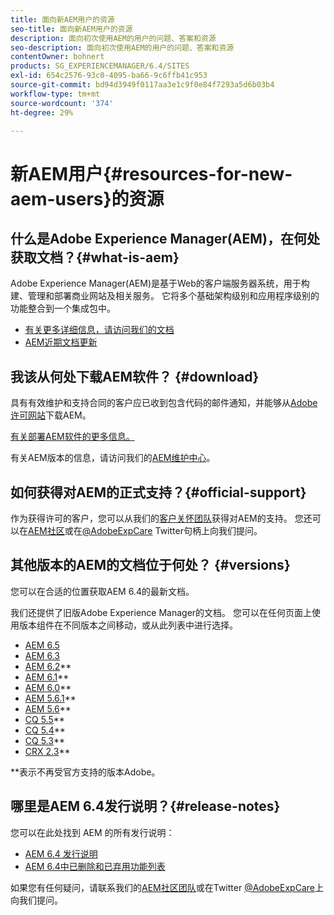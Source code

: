 ```yaml
---
title: 面向新AEM用户的资源
seo-title: 面向新AEM用户的资源
description: 面向初次使用AEM的用户的问题、答案和资源
seo-description: 面向初次使用AEM的用户的问题、答案和资源
contentOwner: bohnert
products: SG_EXPERIENCEMANAGER/6.4/SITES
exl-id: 654c2576-93c0-4095-ba66-9c6ffb41c953
source-git-commit: bd94d3949f0117aa3e1c9f0e84f7293a5d6b03b4
workflow-type: tm+mt
source-wordcount: '374'
ht-degree: 29%

---
```


# 新AEM用户{#resources-for-new-aem-users}的资源

## 什么是Adobe Experience Manager(AEM)，在何处获取文档？{#what-is-aem}

Adobe Experience Manager(AEM)是基于Web的客户端服务器系统，用于构建、管理和部署商业网站及相关服务。 它将多个基础架构级别和应用程序级别的功能整合到一个集成包中。

* [有关更多详细信息，请访问我们的文档](/help/sites-deploying/home.md)
* [AEM近期文档更新](https://helpx.adobe.com/experience-manager/documentation-updates.html)

## 我该从何处下载AEM软件？ {#download}

具有有效维护和支持合同的客户应已收到包含代码的邮件通知，并能够从[Adobe许可网站](http://licensing.adobe.com/)下载AEM。

[有关部署AEM软件的更多信息。](/help/sites-deploying/home.md)

有关AEM版本的信息，请访问我们的[AEM维护中心](https://helpx.adobe.com/experience-manager/aem-releases-updates.html)。

## 如何获得对AEM的正式支持？{#official-support}

作为获得许可的客户，您可以从我们的[客户关怀团队](https://helpx.adobe.com/cn/marketing-cloud/contact-support.html)获得对AEM的支持。 您还可以在[AEM社区](https://forums.adobe.com/community/experience-cloud/marketing-cloud/experience-manager)或在[@AdobeExpCare](https://twitter.com/adobeexpcare) Twitter句柄上向我们提问。

## 其他版本的AEM的文档位于何处？ {#versions}

您可以在合适的位置获取AEM 6.4的最新文档。

我们还提供了旧版Adobe Experience Manager的文档。 您可以在任何页面上使用版本组件在不同版本之间移动，或从此列表中进行选择。

* [AEM 6.5](https://helpx.adobe.com/cn/support/experience-manager/6-5.html)
* [AEM 6.3](https://helpx.adobe.com/cn/support/experience-manager/6-3.html)
* [AEM 6.2](https://helpx.adobe.com/cn/support/experience-manager/6-2.html)**
* [AEM 6.1](https://docs.adobe.com/docs/cn/aem/6-1.html)**
* [AEM 6.0](https://docs.adobe.com/docs/cn/aem/6-0.html)**
* [AEM 5.6.1](https://helpx.adobe.com/experience-manager/aem-previous-versions.html)**
* [AEM 5.6](https://helpx.adobe.com/experience-manager/aem-previous-versions.html)**
* [CQ 5.5](https://helpx.adobe.com/experience-manager/aem-previous-versions.html)**
* [CQ 5.4](https://helpx.adobe.com/experience-manager/aem-previous-versions.html)**
* [CQ 5.3](https://helpx.adobe.com/experience-manager/aem-previous-versions.html)**
* [CRX 2.3](https://helpx.adobe.com/experience-manager/aem-previous-versions.html)**

**表示不再受官方支持的版本Adobe。

## 哪里是AEM 6.4发行说明？{#release-notes}

您可以在此处找到 AEM 的所有发行说明：

* [AEM 6.4 发行说明](/help/release-notes/home.md)
* [AEM 6.4中已删除和已弃用功能列表](/help/release-notes/deprecated-removed-features.md)

如果您有任何疑问，请联系我们的[AEM社区团队](http://help-forums.adobe.com/content/adobeforums/en/experience-manager-forum/adobe-experience-manager.html)或在Twitter [@AdobeExpCare](https://twitter.com/adobeexpcare)上向我们提问。
